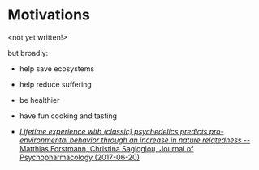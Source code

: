 # Motivations

<not yet written!>

but broadly:

- help save ecosystems
- help reduce suffering
- be healthier
- have fun cooking and tasting

- [*Lifetime experience with (classic) psychedelics predicts pro-environmental behavior through an increase in nature relatedness* -- Matthias Forstmann, Christina Sagioglou, Journal of Psychopharmacology (2017-06-20)](https://journals.sagepub.com/doi/10.1177/0269881117714049)
